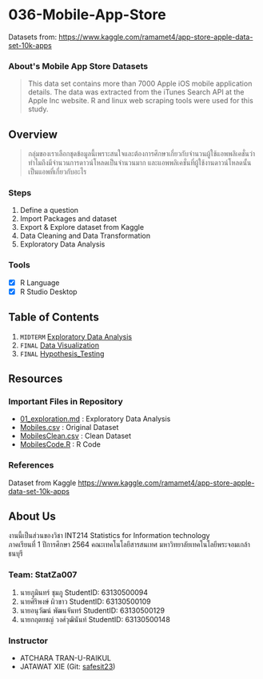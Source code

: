 # 036-Mobile-App-Store
Datasets from: https://www.kaggle.com/ramamet4/app-store-apple-data-set-10k-apps

### About's Mobile App Store Datasets
> This data set contains more than 7000 Apple iOS mobile application details. The data was extracted from the iTunes Search API at the Apple Inc website. R and linux web scraping tools were used for this study.


## Overview
> กลุ่มของเราเลือกชุดข้อมูลนี้เพราะสนใจและต้องการศึกษาเกี่ยวกับจำนวนผู้ใช้แอพพลิเคชั่นว่า ทำไมถึงมีจำนวนการดาวน์โหลดเป็นจำนวนมาก และแอพพลิเคชั่นที่ผู้ใช้งานดาวน์โหลดนั้นเป็นแอพที่เกี่ยวกับอะไร


### Steps
1. Define a question
2. Import Packages and dataset
3. Export & Explore dataset from Kaggle
4. Data Cleaning and Data Transformation
5. Exploratory Data Analysis

### Tools
- [x] R Language
- [x] R Studio Desktop

## Table of Contents
1. `MIDTERM` [Exploratory Data Analysis](./01_exploration.md)
2. `FINAL` [Data Visualization](https://app.powerbi.com/view?r=eyJrIjoiY2I0ZTVjYTAtZTYxNC00NTQ4LWE0OWItZjlkNTkxMmM2NDU4IiwidCI6IjZmNDQzMmRjLTIwZDItNDQxZC1iMWRiLWFjMzM4MGJhNjMzZCIsImMiOjEwfQ%3D%3D)
3. `FINAL` [Hypothesis_Testing](./Hypothesis_Testing.md)
## Resources

### Important Files in Repository
- [01_exploration.md](./01_exploration.md) : Exploratory Data Analysis
- [Mobiles.csv](./Mobiles.csv) : Original Dataset
- [MobilesClean.csv](./MobilesClean.csv) : Clean Dataset
- [MobilesCode.R](./MobilesCode.R) : R Code

### References
Dataset from Kaggle https://www.kaggle.com/ramamet4/app-store-apple-data-set-10k-apps

## About Us
งานนี้เป็นส่วนของวิชา INT214 Statistics for Information technology <br/> ภาคเรียนที่ 1 ปีการศึกษา 2564 คณะเทคโนโลยีสารสนเทศ มหาวิทยาลัยเทคโนโลยีพระจอมเกล้าธนบุรี

### Team: StatZa007
1. นายภูมินทร์ ชุมภู        StudentID: 63130500094
2. นายศิริพงษ์ ผิวขาว      StudentID: 63130500109
3. นายอนุวัฒน์ พัฒนจันทร์    StudentID: 63130500129
4. นายกฤตยชญ์ วงศ์วุฒินันท์  StudentID: 63130500148

### Instructor
- ATCHARA TRAN-U-RAIKUL
- JATAWAT XIE (Git: [safesit23](https://github.com/safesit23))



